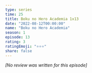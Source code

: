 ```yaml
---
type: series
time: 25
title: Boku no Hero Academia 1x13
date: "2022-08-12T00:00:00"
name: "Boku no Hero Academia"
season: 1
episode: 13
rating: 3
ratingEmoji: "⭐️⭐️⭐️"
share: false
---
```


*[No review was written for this episode]*